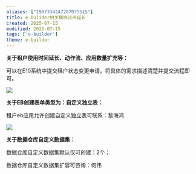 ```yaml
---
aliases: ["1967334247287075515"]
title: e-bulider相关模块试用延长
created: 2025-07-15
modified: 2025-07-15
tags: ['e-builder']
theme: e-builder
---
```


**关于租户使用时间延长、动作流、应用数量扩充等：**

可以在E10系统中提交租户状态变更申请，将具体的需求描述清楚并提交流程即可。

![](https://myhelpdoc.oss-cn-heyuan.aliyuncs.com/mdimages/48c73ce565c9e63b12372b19568d4b70.jpg)

**关于EB创建表单类型为：自定义独立表：**

租户eb应用允许创建自定义独立表可联系：黎海鸿

![](https://myhelpdoc.oss-cn-heyuan.aliyuncs.com/mdimages/b59270da91ccdb055514462a70ea7c46.jpg)

**关于数据仓库自定义数据集：**

数据仓库自定义数据集默认仅可创建：2个；

数据仓库自定义数据集扩容可咨询：何伟

